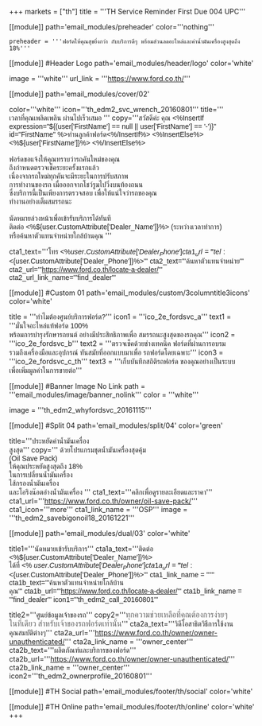 +++
markets = ["th"]
title = '''TH Service Reminder First Due 004 UPC'''

[[module]]
path='email_modules/preheader'
color='''nothing'''

	preheader = '''ฟอร์ดให้คุณสุขยิ่งกว่า กับบริการดีๆ พร้อมส่วนลดอะไหล่และค่าน้ำมันเครื่องสูงสุดถึง 18%'''

[[module]] #Header Logo
path='email_modules/header/logo'
color='white'

  image = '''white'''
  url_link = '''https://www.ford.co.th/'''

[[module]]
path='email_modules/cover/02'

color='''white'''
icon='''th_edm2_svc_wrench_20160801'''
title='''<span style="font-family:Tahoma, Verdana, Sans-serif">
            <span style="white-space:nowrap;">เวลาที่คุณเพลิดเพลิน</span>
            <span style="white-space:nowrap;">ผ่านไปเร็วเสมอ</span>
          </span>'''
copy='''<span style="font-family:Tahoma, Verdana, Sans-serif">สวัสดีค่ะ คุณ <%InsertIf expression="${(user['FirstName'] == null || user['FirstName'] == '-')}" id="FirstName" %>ท่านลูกค้าฟอร์ด<%/InsertIf%> <%InsertElse%> <%${user['FirstName']}%> <%/InsertElse%></span><br /><br />
 <span style="font-family:Tahoma, Verdana, Sans-serif">
            <span style="white-space:nowrap;">ฟอร์ดขอแจ้งให้คุณทราบว่า</span><span style="white-space:nowrap;">รถคันใหม่ของคุณ</span> <br />
            <span style="white-space:nowrap;">ถึงกำหนดตรวจเช็คระยะครั้งแรกแล้ว</span> <br />
            <span style="white-space:nowrap;">เนื่องจากรถใหม่ทุกคัน</span>จะ<span style="white-space:nowrap;">มีระยะในการปรับสภาพ</span><br />
            <span style="white-space:nowrap;">การทำงานของรถ</span>
            <span style="white-space:nowrap;">เมื่อออกจากโชว์รูมไปวิ่งบนท้องถนน</span> <br />
            <span style="white-space:nowrap;">ซึ่งบริการนี้เป็นเพียงการตรวจสอบ</span> 
            <span style="white-space:nowrap;">เพื่อให้แน่ใจว่ารถของคุณ</span><br />
            <span style=" white-space:nowrap;">ทำงานอย่างเต็มสมรรถนะ</span>
          </span><br /><br />
<span style="font-family:Tahoma, Verdana, Sans-serif"> 
            <span style="white-space:nowrap;">นัดหมายล่วงหน้าเพื่อเข้ารับบริการได้ทันที</span> <br />
            <span style="white-space:nowrap;">ติดต่อ <%${user.CustomAttribute['Dealer_Name']}%></span> 
            <span style="white-space:nowrap;">(ระหว่างเวลาทำการ)</span><br />
            <span style="white-space:nowrap;">หรือค้นหาตัวแทนจำหน่ายใกล้บ้านคุณ</span>
          </span>'''

cta1_text='''<span style="font-family:Tahoma, Verdana, Sans-serif">โทร <%${user.CustomAttribute['Dealer_Phone']}%></span>'''
cta1_url='''tel:<%${user.CustomAttribute['Dealer_Phone']}%>'''
cta2_text='''<span style="font-family:Tahoma, Verdana, Sans-serif">ค้นหาตัวแทนจำหน่าย</span>'''
cta2_url='''https://www.ford.co.th/locate-a-dealer/'''
cta2_url_link_name='''find_dealer'''


[[module]] #Custom 01
path='email_modules/custom/3columntitle3icons'
color='white'

  title = '''<span style="font-family:Tahoma, Verdana, Sans-serif">ทำไมต้องศูนย์บริการฟอร์ด?</span>'''
  icon1 = '''ico_2e_fordsvc_a'''
  text1 = '''<span style="font-family:Tahoma, Verdana, Sans-serif"><span style="white-space:nowrap;">มั่นใจอะไหล่แท้ฟอร์ด</span> 
                    <span style="white-space:nowrap;">100%</span>  
                    <span style="white-space:nowrap;">พร้อมการบำรุงรักษารถยนต์</span>
                    <span style="white-space:nowrap;">อย่างมีประสิทธิภาพ</span>เพื่อ
                    <span style="white-space:nowrap;">สมรรถนะสูงสุดของรถคุณ</span></span>'''
  icon2 = '''ico_2e_fordsvc_b'''
  text2 = '''<span style="font-family:Tahoma, Verdana, Sans-serif"><span style="white-space:nowrap;">ตรวจเช็คด้วยช่างเทคนิค</span> 
                    <span style="white-space:nowrap;">ฟอร์ดที่ผ่านการอบรม</span> 
                    <span style="white-space:nowrap;">รวมถึงเครื่องมือและอุปกรณ์</span> 
                    <span style="white-space:nowrap;">ทันสมัยที่ออกแบบมาเพื่อ</span>
                    <span style="white-space:nowrap;">รถฟอร์ดโดยเฉพาะ</span></span>'''
  icon3 = '''ico_2e_fordsvc_c_th'''
  text3 = '''<span style="font-family:Tahoma, Verdana, Sans-serif"><span style="white-space:nowrap;">เก็บบันทึกสถิติรถฟอร์ด</span> 
                    <span style="white-space:nowrap;">ของคุณอย่างเป็นระบบ</span> 
                    <span style="white-space:nowrap;">เพื่อเพิ่มมูลค่าในการขายต่อ</span></span>'''

[[module]] #Banner Image No Link
path = '''email_modules/image/banner_nolink'''
color = '''white'''

  image = '''th_edm2_whyfordsvc_20161115'''


[[module]] #Split 04
path='email_modules/split/04'
color='green'

  title='''<span style="font-family:Tahoma, Verdana, Sans-serif"><span style="white-space:nowrap;">ประหยัดค่าน้ำมันเครื่อง</span><br /><span style="white-space:nowrap;">สูงสุด</span></span>'''
  copy='''<span style="font-family:Tahoma, Verdana, Sans-serif;">
<span style="white-space:nowrap;">ด้วยโปรแกรมชุดน้ำมันเครื่องสุดคุ้ม</span> <br />
<span style="white-space:nowrap;">(Oil Save Pack)</span>  <br />
<span style="white-space:nowrap;">ให้คุณประหยัดสูงสุดถึง 18%</span> <br />
<span style="white-space:nowrap;">ในการเปลี่ยนน้ำมันเครื่อง </span><br /> 
<span style="white-space:nowrap;">ไส้กรองน้ำมันเครื่อง </span> <br />
<span style="white-space:nowrap;">และโอริงน๊อตอ่างน้ำมันเครื่อง</span> 
</span>'''
  cta1_text='''<span style="font-family:Tahoma, Verdana, Sans-serif">คลิกเพื่อดูรายละเอียดและราคา</span>'''
cta1_url='''https://www.ford.co.th/owner/oil-save-pack/'''
cta1_icon='''more'''
cta1_link_name = '''OSP'''
image = '''th_edm2_savebigonoil18_20161221'''


[[module]]
path='email_modules/dual/03'
color='white'

title1='''<span style="font-family:Tahoma, Verdana, Sans-serif">นัดหมายเข้ารับบริการ</span>'''
  cta1a_text='''<span style="font-family:Tahoma, Verdana, Sans-serif">ติดต่อ <%${user.CustomAttribute['Dealer_Name']}%><br />ได้ที่ <% ${user.CustomAttribute['Dealer_Phone']} %></span>'''
  cta1a_url='''tel:<%${user.CustomAttribute['Dealer_Phone']}%>'''
  cta1_link_name = ''''''
  cta1b_text='''<span style="font-family:Tahoma, Verdana, Sans-serif">ค้นหาตัวแทนจำหน่ายใกล้บ้าน<br />คุณ</span>'''
  cta1b_url='''https://www.ford.co.th/locate-a-dealer/'''
  cta1b_link_name = '''find_dealer'''
  icon1='''th_edm2_call_20160801'''
  
  title2='''<span style="font-family:Tahoma, Verdana, Sans-serif">ศูนย์ข้อมูลเจ้าของรถ</span>'''
  copy2='''<span style="font-family:Tahoma, Verdana, Sans-serif"><span style="color:#616161; font-size:16px">ทุกความช่วยเหลือที่คุณต้องการง่ายๆ</span><br /> 
<span style="color:#616161; font-size:16px">ในที่เดียว</span> 
<span style="white-space:nowrap; color:#616161; font-size:16px"> สำหรับเจ้าของรถฟอร์ดเท่านั้น</span></span>'''
cta2a_text='''<span style="font-family:Tahoma, Verdana, Sans-serif">วิดีโอสาธิตวิธีการใช้งาน<br />คุณสมบัติต่างๆ</span>'''
  cta2a_url='''https://www.ford.co.th/owner/owner-unauthenticated/'''
  cta2a_link_name = '''owner_center'''
  cta2b_text='''<span style="font-family:Tahoma, Verdana, Sans-serif">ผลิตภัณฑ์และบริการของฟอร์ด</span>'''
  cta2b_url='''https://www.ford.co.th/owner/owner-unauthenticated/'''
  cta2b_link_name = '''owner_center'''
  icon2='''th_edm2_ownerprofile_20160801'''

[[module]] #TH Social
path='email_modules/footer/th/social'
color='white'

[[module]] #TH Online
path='email_modules/footer/th/online'
color='white'
+++
